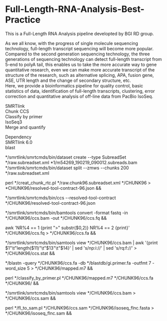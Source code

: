 # Full-Length-RNA-Analysis-Best-Practice
This is a Full-Length RNA Analysis pipeline developted by BGI RD group.   

As we all know, with the progress of single molecule sequencing technology, full-length transcript sequencing will become more popular. Compared to the second generation sequencing technology, the three generations of sequencing technology can detect full-length transcript from 5-end to polyA tail, this enables us to take the more accurate way to gene quantitative research, even we can make more accurate transcript of the structure of the research, such as alternative splicing, APA, fusion gene, ASE, UTR length and the change of secondary structure, etc.   
Here, we provide a bioinformatics pipeline for quality control, basic statistics of data, identification of full-length transcripts, clustering, error correction and quantitative analysis of off-line data from PacBio IsoSeq.   

SMRTlink   
Chunk CCS   
Classify by primer   
IsoSeq3   
Merge and quantify

Dependency   
SMRTlink 6.0   
blast   

*/smrtlink/smrtcmds/bin/dataset create --type SubreadSet */raw.subreadset.xml *1/m54269_190219_090012.subreads.bam
*/smrtlink/smrtcmds/bin/dataset split --zmws --chunks 200 */raw.subreadset.xml

perl */creat_chunk_rtc.pl */raw.chunk96.subreadset.xml */CHUNK96 > *CHUNK96/resolved-tool-contract-96.json && 

*/smrtlink/smrtcmds/bin/ccs --resolved-tool-contract */CHUNK96/resolved-tool-contract-96.json 

*/smrtlink/smrtcmds/bin/bamtools convert -format fastq -in */CHUNK96/ccs.bam -out */CHUNK96/ccs.fq && 

awk 'NR%4 == 1 {print ">" substr($0,2)} NR%4 == 2 {print}' */CHUNK96/ccs.fq > */CHUNK96/ccs.fa && 

*/smrtlink/smrtcmds/bin/samtools view */CHUNK96/ccs.bam | awk '{print $1"\t"length($11)"\t"$13"\t"$14}' | sed 's/np:i://' | sed 's/rq:f://' > */CHUNK96/ccs.stat && 

*/blastn -query */CHUNK96/ccs.fa -db */blastdb/gi.primer.fa -outfmt 7 -word_size 5 > */CHUNK96/mapped.m7 && 

perl */classify_by_primer.pl */CHUNK96/mapped.m7 */CHUNK96/ccs.fa */CHUNK96/ && 

*/smrtlink/smrtcmds/bin/samtools view */CHUNK96/ccs.bam > */CHUNK96/ccs.sam && 

perl */fl_to_sam.pl */CHUNK96/ccs.sam */CHUNK96/isoseq_flnc.fasta > */CHUNK96/isoseq_flnc.sam && 

